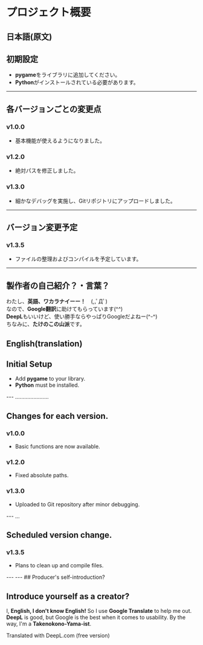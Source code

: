 # プロジェクト概要
## 日本語(原文)

## 初期設定
- **pygame**をライブラリに追加してください。
- **Python**がインストールされている必要があります。

---

## 各バージョンごとの変更点

### v1.0.0
- 基本機能が使えるようになりました。

### v1.2.0
- 絶対パスを修正しました。

### v1.3.0
- 細かなデバッグを実施し、Gitリポジトリにアップロードしました。

---

## バージョン変更予定

### v1.3.5
- ファイルの整理およびコンパイルを予定しています。

---

## 製作者の自己紹介？・言葉？
わたし、**英語、ワカラナイーー！**　(,,ﾟДﾟ)  
なので、**Google翻訳**に助けてもらっています(^^)  
**DeepL**もいいけど、使い勝手ならやっぱりGoogleだよねー(^-^)  
ちなみに、**たけのこの山派**です。

## English(translation)

## Initial Setup
- Add **pygame** to your library.
- **Python** must be installed.

--- ......................

## Changes for each version.

### v1.0.0
- Basic functions are now available.

### v1.2.0
- Fixed absolute paths.

### v1.3.0
- Uploaded to Git repository after minor debugging.

--- ...

## Scheduled version change.

### v1.3.5
- Plans to clean up and compile files.

--- --- ## Producer's self-introduction?

## Introduce yourself as a creator?
I, **English, I don't know English!**
So I use **Google Translate** to help me out. 
**DeepL** is good, but Google is the best when it comes to usability. 
By the way, I'm a **Takenokono-Yama-ist**.


Translated with DeepL.com (free version)
